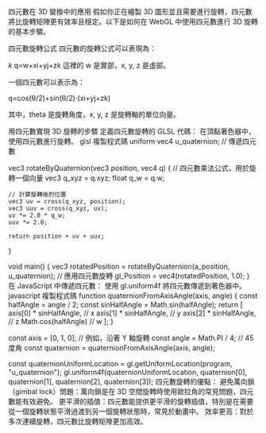 四元數在 3D 變換中的應用
假如你正在繪製 3D 圖形並且需要進行旋轉，四元數將比旋轉矩陣更有效率且穩定。以下是如何在 WebGL 中使用四元數進行 3D 旋轉的基本步驟。

四元數旋轉公式
四元數的旋轉公式可以表現為：

𝑘
q=w+xi+yj+zk
這裡的 w 是實部，x, y, z 是虛部。

一個四元數可以表示為：

q=cos(θ/2)+sin(θ/2)⋅(xi+yj+zk)

其中，theta 是旋轉角度，x, y, z 是旋轉軸的單位向量。

用四元數實現 3D 旋轉的步驟
定義四元數旋轉的 GLSL 代碼： 在頂點著色器中，使用四元數進行旋轉。
glsl
複製程式碼
uniform vec4 u_quaternion;  // 傳遞四元數

vec3 rotateByQuaternion(vec3 position, vec4 q) {
    // 四元數乘法公式，用於旋轉一個向量
    vec3 q_xyz = q.xyz;
    float q_w = q.w;

    // 計算旋轉後的位置
    vec3 uv = cross(q_xyz, position);
    vec3 uuv = cross(q_xyz, uv);
    uv *= 2.0 * q_w;
    uuv *= 2.0;

    return position + uv + uuv;
}

void main() {
    vec3 rotatedPosition = rotateByQuaternion(a_position, u_quaternion);  // 應用四元數旋轉
    gl_Position = vec4(rotatedPosition, 1.0);
}
在 JavaScript 中傳遞四元數： 使用 gl.uniform4f 將四元數傳遞到著色器中。
javascript
複製程式碼
function quaternionFromAxisAngle(axis, angle) {
    const halfAngle = angle / 2;
    const sinHalfAngle = Math.sin(halfAngle);
    return [
        axis[0] * sinHalfAngle,  // x
        axis[1] * sinHalfAngle,  // y
        axis[2] * sinHalfAngle,  // z
        Math.cos(halfAngle)      // w
    ];
}

const axis = [0, 1, 0];  // 例如，沿著 Y 軸旋轉
const angle = Math.PI / 4;  // 45 度角
const quaternion = quaternionFromAxisAngle(axis, angle);

const quaternionUniformLocation = gl.getUniformLocation(program, "u_quaternion");
gl.uniform4f(quaternionUniformLocation, quaternion[0], quaternion[1], quaternion[2], quaternion[3]);
四元數旋轉的優點：
避免萬向鎖（gimbal lock）問題：萬向鎖是在 3D 空間旋轉時使用歐拉角的常見問題，四元數能有效避免。
更平滑的插值：四元數能提供更平滑的旋轉插值，特別是在需要從一個旋轉狀態平滑過渡到另一個旋轉狀態時，常見於動畫中。
效率更高：對於多次連續旋轉，四元數比旋轉矩陣更加高效。